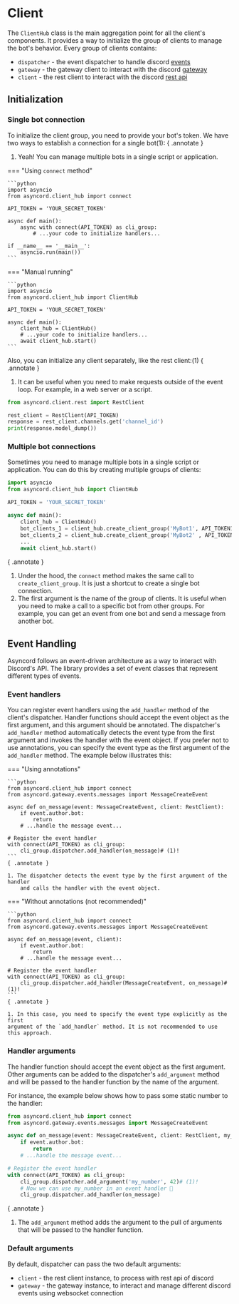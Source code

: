 # Client

The `ClientHub` class is the main aggregation point for all the client's components.
It provides a way to initialize the group of clients to manage the bot's behavior.
Every group of clients contains:

- `dispatcher` - the event dispatcher to handle discord [events](https://discord.com/developers/docs/events/gateway-events#gateway-events)
- `gateway` - the gateway client to interact with the discord [gateway](https://discord.com/developers/docs/events/gateway#gateway)
- `client` - the rest client to interact with the discord [rest api](https://discord.com/developers/docs/reference#http-api)


## Initialization

### Single bot connection

To initialize the client group, you need to provide your bot's token. We have two ways
to establish a connection for a single bot(1):
{ .annotate }

1. Yeah! You can manage multiple bots in a single script or application.

=== "Using `connect` method"

    ```python
    import asyncio
    from asyncord.client_hub import connect

    API_TOKEN = 'YOUR_SECRET_TOKEN'

    async def main():
        async with connect(API_TOKEN) as cli_group:
            # ...your code to initialize handlers...

    if __name__ == '__main__':
        asyncio.run(main())
    ```

=== "Manual running"

    ```python
    import asyncio
    from asyncord.client_hub import ClientHub

    API_TOKEN = 'YOUR_SECRET_TOKEN'

    async def main():
        client_hub = ClientHub()
        # ...your code to initialize handlers...
        await client_hub.start()
    ```

Also, you can initialize any client separately, like the rest client:(1)
{ .annotate }

1.  It can be useful when you need to make requests outside of the event loop.
    For example, in a web server or a script.

```python
from asyncord.client.rest import RestClient

rest_client = RestClient(API_TOKEN)
response = rest_client.channels.get('channel_id')
print(response.model_dump())
```

### Multiple bot connections

Sometimes you need to manage multiple bots in a single script or application.
You can do this by creating multiple groups of clients:

```python
import asyncio
from asyncord.client_hub import ClientHub

API_TOKEN = 'YOUR_SECRET_TOKEN'

async def main():
    client_hub = ClientHub()
    bot_clients_1 = client_hub.create_client_group('MyBot1', API_TOKEN1)# (1)!
    bot_clients_2 = client_hub.create_client_group('MyBot2' , API_TOKEN2)# (2)!
    ...
    await client_hub.start()
```
{ .annotate }

1. Under the hood, the `connect` method makes the same call to `create_client_group`.
    It is just a shortcut to create a single bot connection.
2. The first argument is the name of the group of clients. It is useful when you need to
    make a call to a specific bot from other groups. For example, you can get an event
    from one bot and send a message from another bot.



## Event Handling

Asyncord follows an event-driven architecture as a way to interact with Discord's API.
The library provides a set of event classes that represent different types of events.

### Event handlers

You can register event handlers
using the `add_handler` method of the client's dispatcher.
Handler functions should accept the event object as the first argument,
and this argument should be annotated. The dispatcher's `add_handler` method
automatically detects the event type from the first argument and invokes
the handler with the event object. If you prefer not to use annotations,
you can specify the event type as the first argument of the `add_handler` method.
The example below illustrates this:

=== "Using annotations"

    ```python
    from asyncord.client_hub import connect
    from asyncord.gateway.events.messages import MessageCreateEvent

    async def on_message(event: MessageCreateEvent, client: RestClient):
        if event.author.bot:
            return
        # ...handle the message event...

    # Register the event handler
    with connect(API_TOKEN) as cli_group:
        cli_group.dispatcher.add_handler(on_message)# (1)!
    ```
    { .annotate }

    1. The dispatcher detects the event type by the first argument of the handler
        and calls the handler with the event object.

=== "Without annotations (not recommended)"

    ```python
    from asyncord.client_hub import connect
    from asyncord.gateway.events.messages import MessageCreateEvent

    async def on_message(event, client):
        if event.author.bot:
            return
        # ...handle the message event...

    # Register the event handler
    with connect(API_TOKEN) as cli_group:
        cli_group.dispatcher.add_handler(MessageCreateEvent, on_message)# (1)!
    ```
    { .annotate }

    1. In this case, you need to specify the event type explicitly as the first
    argument of the `add_handler` method. It is not recommended to use this approach.

### Handler arguments

The handler function should accept the event object as the first argument.
Other arguments can be added to the dispatcher's `add_argument` method and
will be passed to the handler function by the name of the argument.

For instance, the example below shows how to pass some static number to the handler:

```python
from asyncord.client_hub import connect
from asyncord.gateway.events.messages import MessageCreateEvent

async def on_message(event: MessageCreateEvent, client: RestClient, my_number: int):
    if event.author.bot:
        return
    # ...handle the message event...

# Register the event handler
with connect(API_TOKEN) as cli_group:
    cli_group.dispatcher.add_argument('my_number', 42)# (1)!
    # Now we can use my_number in an event handler 🎉
    cli_group.dispatcher.add_handler(on_message)
```
{ .annotate }

1. The `add_argument` method adds the argument to the pull of arguments that
will be passed to the handler function.

### Default arguments

By default, dispatcher can pass the two default arguments:

- `client` - the rest client instance, to process with rest api of discord
- `gateway` - the gateway instance, to interact and manage different discord
    events using websocket connection
